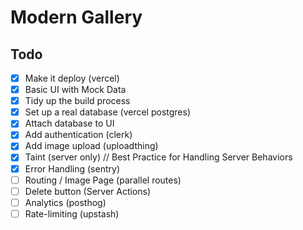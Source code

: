 # Modern Gallery

## Todo

- [x] Make it deploy (vercel)
- [x] Basic UI with Mock Data
- [x] Tidy up the build process
- [x] Set up a real database (vercel postgres)
- [x] Attach database to UI
- [x] Add authentication (clerk)
- [x] Add image upload (uploadthing)
- [x] Taint (server only) // Best Practice for Handling Server Behaviors
- [x] Error Handling (sentry)
- [ ] Routing / Image Page (parallel routes)
- [ ] Delete button (Server Actions)
- [ ] Analytics (posthog)
- [ ] Rate-limiting (upstash)
